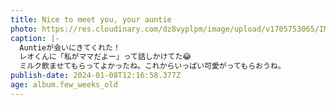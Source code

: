 ```yaml
---
title: Nice to meet you, your auntie
photo: https://res.cloudinary.com/dz8vyplpm/image/upload/v1705753065/IMG_8292_jwuevl.jpg
caption: |-
  Auntieが会いにきてくれた！
  レオくんに「私がママだよー」って話しかけてた😂
  ミルク飲ませてもらってよかったね。これからいっぱい可愛がってもらおうね。
publish-date: 2024-01-08T12:16:58.377Z
age: album.few_weeks_old
---
```

